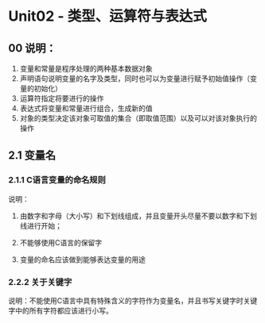 # Unit02 - 类型、运算符与表达式

## 00 说明：

1. 变量和常量是程序处理的两种基本数据对象
2. 声明语句说明变量的名字及类型，同时也可以为变量进行赋予初始值操作（变量的初始化）
3. 运算符指定将要进行的操作
4. 表达式将变量和常量进行组合，生成新的值
5. 对象的类型决定该对象可取值的集合（即取值范围）以及可以对该对象执行的操作

## 2.1 变量名

### 2.1.1  C语言变量的命名规则

说明：

1. 由数字和字母（大小写）和下划线组成，并且变量开头尽量不要以数字和下划线进行开始；

2. 不能够使用C语言的保留字

3. 变量的命名应该做到能够表达变量的用途

   

### 2.2.2  关于关键字

说明：不能使用C语言中具有特殊含义的字符作为变量名，并且书写关键字时关键字中的所有字符都应该进行小写。